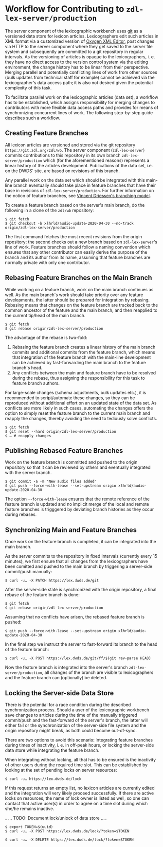 # Workflow for Contributing to `zdl-lex-server/production`

The server component of the lexicographic workbench uses
[git](https://git-scm.com/) as a versioned data store for lexicon articles.
Lexicographers edit such articles in XML format via a customized version of
[Oxygen XML Editor](https://www.oxygenxml.com/), post changes via HTTP to the
server component where they get saved to the server file system and subsequently
are committed to a git repository in regular intervals. As the versioning of
articles is opaque to the lexicographers, i. e. they have no direct access to
the version control system via the editing environment, the change history has
to be linear from their perspective. Merging parallel and potentially
conflicting lines of work from other sources (bulk updates from technical staff
for example) cannot be achieved via the lexicographer's data access path; it is
also not desired given the potential complexity of this task.

To facilitate parallel work on the lexicographic articles (data set), a workflow
has to be established, which assigns responsibility for merging changes to
contributors with more flexible data access paths and provides for means of
synchronizing concurrent lines of work. The following step-by-step guide
describes such a workflow.

## Creating Feature Branches

All lexicon articles are versioned and stored via the git repository
`https://git.zdl.org/zdl/wb`. The server component (`zdl-lex-server`) commits
contributions to this repository in its own branch `zdl-lex-server/production`
which (for the aforementioned reasons) represents a linear history of the
articles development. Publications of the data set, i.e. on the DWDS' site, are
based on revisions of this branch.

Any parallel work on the data set which should be integrated with this main-line
branch eventually should take place in feature branches that have their base in
revisions of `zdl-lex-server/production`. For further information on the notion
of feature branches, see [Vincent Driessen's branching
model](https://nvie.com/posts/a-successful-git-branching-model/).

To create a feature branch based on the server's main branch, do the following
in a clone of the `zdl/wb` repository:

```plaintext
$ git fetch
$ git checkout -b xlhrld/audio-update-2020-04-30 --no-track origin/zdl-lex-server/production
```

The first command fetches the most recent revisions from the origin repository;
the second checks out a new branch based on `zdl-lex-server`'s line of work.
Feature branches should follow a naming convention which ensures that any other
contributor can easily derive the purpose of the branch and its author from its
name, assuming that feature branches are normally private with only one
contributor.

## Rebasing Feature Branches on the Main Branch

While working on a feature branch, work on the main branch continues as well. As
the main branch's work should take priority over any feature developments, the
latter should be prepared for integration by rebasing. Rebasing means that
changes on the feature branch are tracked back to the common ancestor of the
feature and the main branch, and then reapplied to the current tip/head of the
main branch.

```plaintext
$ git fetch
$ git rebase origin/zdl-lex-server/production
```

The advantage of the rebase is two-fold:

1. Rebasing the feature branch creates a linear history of the main branch
   commits and additional commits from the feature branch, which means that
   integration of the feature branch with the main-line development can be
   achieved by fast-forwarding the main branch to the feature branch's head.
1. Any conflicts between the main and feature branch have to be resolved during
   the rebase, thus assigning the responsibility for this task to feature branch
   authors.
   
For large-scale changes (schema adjustments, bulk updates etc.), it is
recommended to script/automate these changes, so they can be reproduced without
additional effort on an updated state of the data set. As conflicts are more
likely in such cases, automating the changes offers the option to simply reset
the feature branch to the current main branch and reapply the changes, thereby
avoiding the need to tediously solve conflicts.

```plaintext
$ git fetch
$ git reset --hard origin/zdl-lex-server/production
$ … # reapply changes
```

## Publishing Rebased Feature Branches

Work on the feature branch is committed and pushed to the origin repository so
that it can be reviewed by others and eventually integrated with the server
branch.

```plaintext
$ git commit -a -m 'New audio files added'
$ git push --force-with-lease --set-upstream origin xlhrld/audio-update-2020-04-30
```

The option `--force-with-lease` ensures that the remote reference of the feature
branch is updated and no implicit merge of the local and remote feature branches
is trigggered by deviating branch histories as they occur during rebases.

## Synchronizing Main and Feature Branches

Once work on the feature branch is completed, it can be integrated into the main
branch.

As the server commits to the repository in fixed intervals (currently every 15
minutes), we first ensure that all changes from the lexicographers have been
comitted and pushed to the main branch by triggering a server-side commit/push
manually:

```plaintext
$ curl -u… -X PATCH https://lex.dwds.de/git
```

After the server-side state is synchronized with the origin repository, a final
rebase of the feature branch is done:

```plaintext
$ git fetch
$ git rebase origin/zdl-lex-server/production
```

Assuming that no conflicts have arisen, the rebased feature branch is pushed:

```plaintext
$ git push --force-with-lease --set-upstream origin xlhrld/audio-update-2020-04-30
```

In the final step we instruct the server to fast-forward its branch to the head of the feature branch:

```plaintext
$ curl -u… -X POST https://lex.dwds.de/git/ff/$(git rev-parse HEAD)
```

Now the feature branch is integrated into the server's branch
`zdl-lex-server/production`, all changes of the branch are visible to
lexicographers and the feature branch can (optionally) be deleted.

## Locking the Server-side Data Store

There is the potential for a race condition during the described synchronization
process. Should a user of the lexicographic workbench save changes to articles
during the time of the manually triggered commit/push and the fast-forward of
the server's branch, the latter will either fail or the synchronization of the
server-side file system and the origin repository might break, as both could
become out-of-sync.

There are two options to avoid this scenario: Integrating feature branches
during times of inactivity, i. e. in off-peak hours, or locking the server-side
data store while integrating the feature branch.

When integrating without locking, all that has to be ensured is the inactivity
of other users during the required time slot. This can be established by looking
at the set of pending locks on server resources:

```plaintext
$ curl -u… https://lex.dwds.de/lock
```

If this request returns an empty list, no lexicon articles are currently edited
and the integration will very likely proceed successfully. If there are active
locks on resources, the name of lock owner is listed as well, so one can contact
that active user(s) in order to agree on a time slot during which she/he remains
inactive.

_ … TODO: Document lock/unlock of data store …_

```plaintext
$ export TOKEN=$(uuid)
$ curl -u… -X POST https://lex.dwds.de/lock/?token=$TOKEN
```

```plaintext
$ curl -u… -X DELETE https://lex.dwds.de/lock/?token=$TOKEN
```


